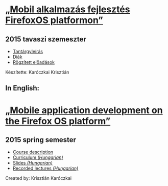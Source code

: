 # [„Mobil alkalmazás fejlesztés FirefoxOS platformon” ](https://kmooc.uni-obuda.hu/content/mobil-alkalmaz%C3%A1s-fejleszt%C3%A9s-firefoxos-platformon)
## 2015 tavaszi szemeszter

* [Tantárgyleírás](DESCRIPTION.md)
* [Diák](slides/README.md)
* [Rögzített előadások](lectures/README.md)

Készítette: Karóczkai Krisztián


## In English:

# [„Mobile application development on the Firefox OS platform” ](https://kmooc.uni-obuda.hu/content/mobil-alkalmaz%C3%A1s-fejleszt%C3%A9s-firefoxos-platformon)
## 2015 spring semester

* [Course description](ENGLISH.md)
* [Curriculum *(Hungarian)*](DESCRIPTION.md)
* [Slides *(Hungarian)*](slides/README.md)
* [Recorded lectures *(Hungarian)*](lectures/README.md)

Created by: Krisztián Karóczkai
